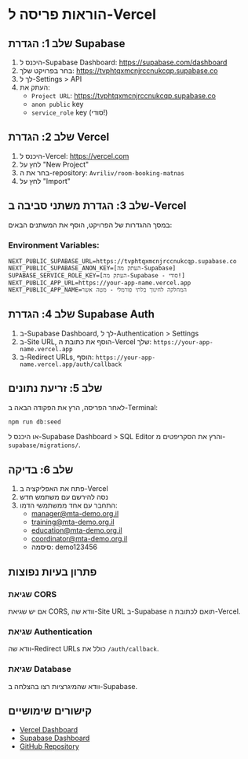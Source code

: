 # הוראות פריסה ל-Vercel

## שלב 1: הגדרת Supabase

1. היכנס ל-Supabase Dashboard: https://supabase.com/dashboard
2. בחר בפרויקט שלך: https://tvphtqxmcnjrccnukcqp.supabase.co
3. לך ל-Settings > API
4. העתק את:
   - `Project URL`: https://tvphtqxmcnjrccnukcqp.supabase.co
   - `anon public` key
   - `service_role` key (סודי!)

## שלב 2: הגדרת Vercel

1. היכנס ל-Vercel: https://vercel.com
2. לחץ על "New Project"
3. בחר את ה-repository: `Avriliv/room-booking-matnas`
4. לחץ על "Import"

## שלב 3: הגדרת משתני סביבה ב-Vercel

במסך ההגדרות של הפרויקט, הוסף את המשתנים הבאים:

### Environment Variables:
```
NEXT_PUBLIC_SUPABASE_URL=https://tvphtqxmcnjrccnukcqp.supabase.co
NEXT_PUBLIC_SUPABASE_ANON_KEY=[העתק מה-Supabase]
SUPABASE_SERVICE_ROLE_KEY=[העתק מה-Supabase - סודי!]
NEXT_PUBLIC_APP_URL=https://your-app-name.vercel.app
NEXT_PUBLIC_APP_NAME=המחלקה לחינוך בלתי פורמלי - מטה אשר
```

## שלב 4: הגדרת Supabase Auth

1. ב-Supabase Dashboard, לך ל-Authentication > Settings
2. ב-Site URL, הוסף את כתובת ה-Vercel שלך: `https://your-app-name.vercel.app`
3. ב-Redirect URLs, הוסף: `https://your-app-name.vercel.app/auth/callback`

## שלב 5: זריעת נתונים

לאחר הפריסה, הרץ את הפקודה הבאה ב-Terminal:

```bash
npm run db:seed
```

או היכנס ל-Supabase Dashboard > SQL Editor והרץ את הסקריפטים מ-`supabase/migrations/`.

## שלב 6: בדיקה

1. פתח את האפליקציה ב-Vercel
2. נסה להירשם עם משתמש חדש
3. התחבר עם אחד ממשתמשי הדמו:
   - manager@mta-demo.org.il
   - training@mta-demo.org.il
   - education@mta-demo.org.il
   - coordinator@mta-demo.org.il
   - סיסמה: demo123456

## פתרון בעיות נפוצות

### שגיאת CORS
אם יש שגיאת CORS, וודא שה-Site URL ב-Supabase תואם לכתובת ה-Vercel.

### שגיאת Authentication
וודא שה-Redirect URLs כולל את `/auth/callback`.

### שגיאת Database
וודא שהמיגרציות רצו בהצלחה ב-Supabase.

## קישורים שימושיים

- [Vercel Dashboard](https://vercel.com/dashboard)
- [Supabase Dashboard](https://supabase.com/dashboard)
- [GitHub Repository](https://github.com/Avriliv/room-booking-matnas)
